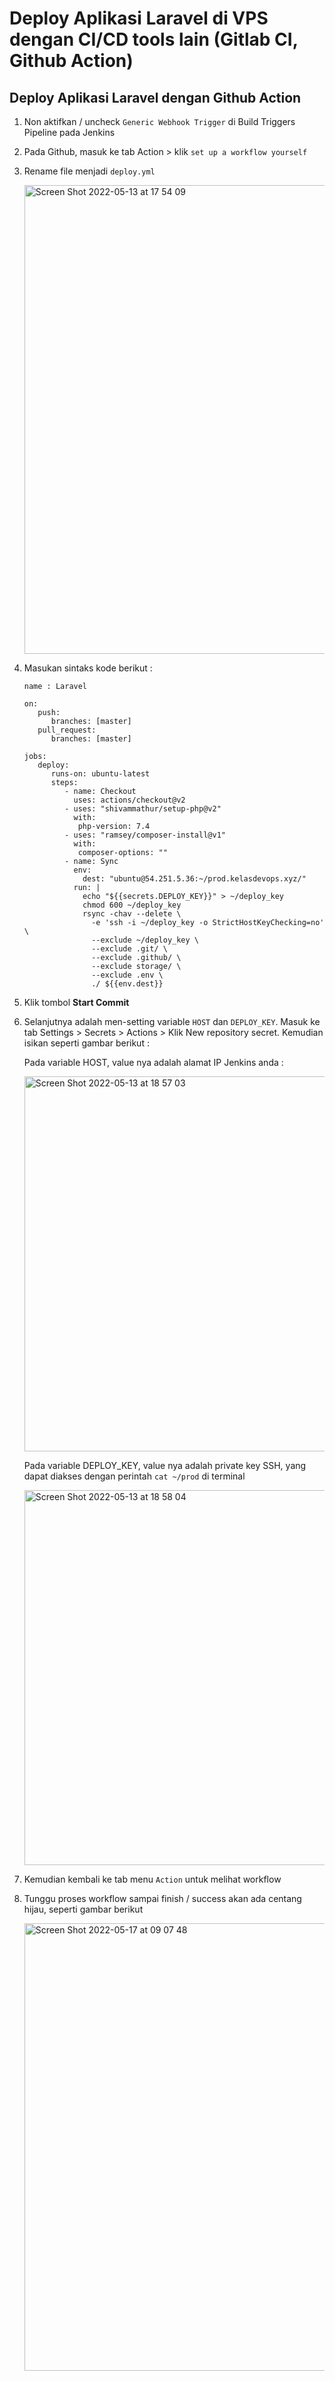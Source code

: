 # Deploy Aplikasi Laravel di VPS dengan CI/CD tools lain (Gitlab CI, Github Action)

## Deploy Aplikasi Laravel dengan Github Action

1. Non aktifkan / uncheck `Generic Webhook Trigger` di Build Triggers Pipeline pada Jenkins
2. Pada Github, masuk ke tab Action > klik `set up a workflow yourself`
3. Rename file menjadi `deploy.yml`

   <img width="750" alt="Screen Shot 2022-05-13 at 17 54 09" src="https://user-images.githubusercontent.com/38523284/168269143-9cad9441-bd9f-475f-87b8-f446863076ff.png">

4. Masukan sintaks kode berikut :
   ```
   name : Laravel
   
   on:
      push:
         branches: [master]
      pull_request:
         branches: [master]
         
   jobs:
      deploy:
         runs-on: ubuntu-latest
         steps:
            - name: Checkout
              uses: actions/checkout@v2
            - uses: "shivammathur/setup-php@v2"
              with:
               php-version: 7.4
            - uses: "ramsey/composer-install@v1"
              with:
               composer-options: ""
            - name: Sync
              env:
                dest: "ubuntu@54.251.5.36:~/prod.kelasdevops.xyz/"
              run: |
                echo "${{secrets.DEPLOY_KEY}}" > ~/deploy_key
                chmod 600 ~/deploy_key
                rsync -chav --delete \
                  -e 'ssh -i ~/deploy_key -o StrictHostKeyChecking=no' \
                  --exclude ~/deploy_key \
                  --exclude .git/ \
                  --exclude .github/ \
                  --exclude storage/ \
                  --exclude .env \
                  ./ ${{env.dest}}
   ```

5. Klik tombol **Start Commit**
6. Selanjutnya adalah men-setting variable `HOST` dan `DEPLOY_KEY`. Masuk ke tab Settings > Secrets > Actions > Klik New repository secret. Kemudian isikan seperti gambar berikut :
   
   Pada variable HOST, value nya adalah alamat IP Jenkins anda :
   
   <img width="600" alt="Screen Shot 2022-05-13 at 18 57 03" src="https://user-images.githubusercontent.com/38523284/168278462-74e4a1ec-b390-47d0-9390-7e7764f1d661.png">
   
   Pada variable DEPLOY_KEY, value nya adalah private key SSH, yang dapat diakses dengan perintah `cat ~/prod` di terminal
   
   <img width="600" alt="Screen Shot 2022-05-13 at 18 58 04" src="https://user-images.githubusercontent.com/38523284/168278877-4a8bf4df-68cb-46e9-8b80-aa711712c23f.png">

7. Kemudian kembali ke tab menu `Action` untuk melihat workflow
8. Tunggu proses workflow sampai finish / success akan ada centang hijau, seperti gambar berikut
   
   <img width="716" alt="Screen Shot 2022-05-17 at 09 07 48" src="https://user-images.githubusercontent.com/38523284/168713801-d80e209a-3f94-4b97-9435-22525ff86f33.png">

